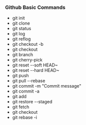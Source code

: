 ### Github Basic Commands

* git init
* git clone <https-url>
* git status
* git log
* git reflog
* git checkout -b <new-branch-name>
* git checkout <branch-name>
* git branch
* git cherry-pick
* git reset --soft HEAD~
* git reset --hard HEAD~
* git push
* git pull --rebase
* git commit -m "Commit message"
* git commit -a
* git add <file-name>
* git restore --staged <file-name>
* git fetch 
* git checkout <file-name>
* git rebase -i

